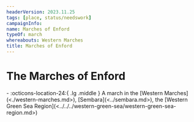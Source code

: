 ```yaml
---
headerVersion: 2023.11.25
tags: [place, status/needswork]
campaignInfo:
name: Marches of Enford
typeOf: march
whereabouts: Western Marches
title: Marches of Enford
---
```

# The Marches of Enford
<div class="grid cards ext-narrow-margin ext-one-column" markdown>
-    :octicons-location-24:{ .lg .middle } A march in the [Western Marches](<./western-marches.md>), [Sembara](<../sembara.md>), the [Western Green Sea Region](<../../../western-green-sea/western-green-sea-region.md>)  
</div>


